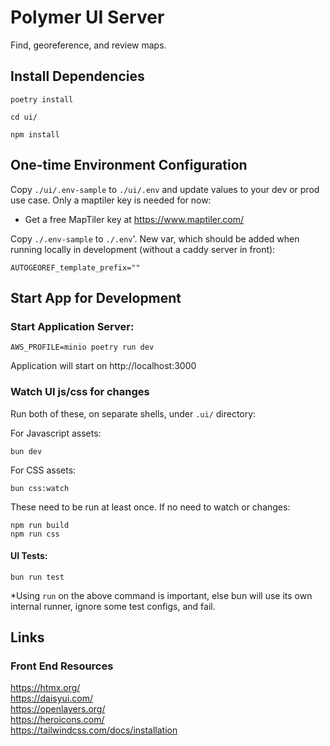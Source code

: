 
# Polymer UI Server

Find, georeference, and review maps.

## Install Dependencies

```
poetry install

cd ui/

npm install
```

## One-time Environment Configuration

Copy `./ui/.env-sample` to `./ui/.env` and update values to your dev or prod use case.
Only a maptiler key is needed for now:

- Get a free MapTiler key at https://www.maptiler.com/

Copy `./.env-sample` to `./.env`'.
New var, which should be added when running locally in development (without a caddy server in front):
```
AUTOGEOREF_template_prefix=""
```

## Start App for Development

### Start Application Server:

```
AWS_PROFILE=minio poetry run dev
```

Application will start on http://localhost:3000

### Watch UI js/css for changes

Run both of these, on separate shells, under `.ui/` directory:

For Javascript assets:

```
bun dev
```

For CSS assets:
```
bun css:watch
```

These need to be run at least once. If no need to watch or changes:
```
npm run build
npm run css
```

#### UI Tests:

```
bun run test
```

*Using `run` on the above command is important, else bun will use its own internal runner, ignore some test configs, and fail.


## Links

### Front End Resources

https://htmx.org/ <br/>
https://daisyui.com/ <br/>
https://openlayers.org/ <br/>
https://heroicons.com/ <br/>
https://tailwindcss.com/docs/installation <br />
